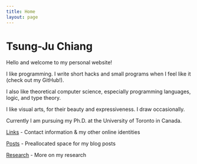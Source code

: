 ```yaml
---
title: Home
layout: page
---
```


# Tsung-Ju Chiang

Hello and welcome to my personal website!

I like programming.
I write short hacks and small programs when I feel like it (check out my GitHub!).

I also like theoretical computer science,
especially programming languages, logic, and type theory.

I like visual arts, for their beauty and expressiveness.
I draw occasionally.

Currently I am pursuing my Ph.D. at the University of Toronto in Canada.

[Links](/links/) - Contact information & my other online identities

[Posts](/posts/) - Preallocated space for my blog posts

[Research](/research/) - More on my research
